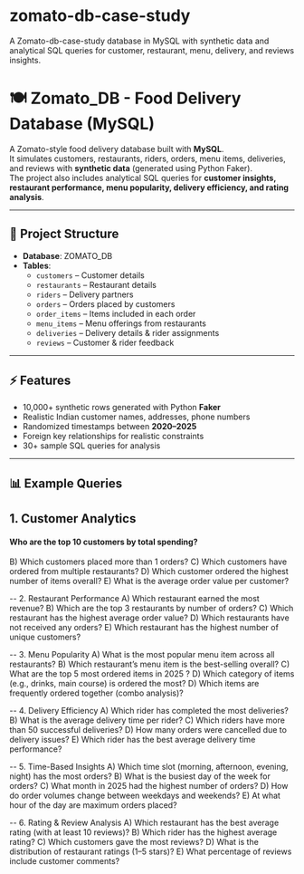 # zomato-db-case-study
A Zomato-db-case-study database in MySQL with synthetic data and analytical SQL queries for customer, restaurant, menu, delivery, and reviews insights.

# 🍽️ Zomato_DB - Food Delivery Database (MySQL)

A Zomato-style food delivery database built with **MySQL**.  
It simulates customers, restaurants, riders, orders, menu items, deliveries, and reviews with **synthetic data** (generated using Python Faker).  
The project also includes analytical SQL queries for **customer insights, restaurant performance, menu popularity, delivery efficiency, and rating analysis**.  

---

## 📂 Project Structure
- **Database**: ZOMATO_DB
- **Tables**:
  - `customers` – Customer details  
  - `restaurants` – Restaurant details  
  - `riders` – Delivery partners  
  - `orders` – Orders placed by customers  
  - `order_items` – Items included in each order  
  - `menu_items` – Menu offerings from restaurants  
  - `deliveries` – Delivery details & rider assignments  
  - `reviews` – Customer & rider feedback  

---

## ⚡ Features
- 10,000+ synthetic rows generated with Python **Faker**  
- Realistic Indian customer names, addresses, phone numbers  
- Randomized timestamps between **2020–2025**  
- Foreign key relationships for realistic constraints  
- 30+ sample SQL queries for analysis  

---

## 📊 Example Queries
## 1. Customer Analytics
#### Who are the top 10 customers by total spending?
B) Which customers placed more than 1 orders?
C) Which customers have ordered from multiple restaurants?
D) Which customer ordered the highest number of items overall?
E) What is the average order value per customer?

-- 2. Restaurant Performance
A) Which restaurant earned the most revenue?
B) Which are the top 3 restaurants by number of orders?
C) Which restaurant has the highest average order value?
D) Which restaurants have not received any orders?
E) Which restaurant has the highest number of unique customers?

-- 3. Menu Popularity
A) What is the most popular menu item across all restaurants?
B) Which restaurant’s menu item is the best-selling overall?
C) What are the top 5 most ordered items in 2025 ?
D) Which category of items (e.g., drinks, main course) is ordered the most?
D) Which items are frequently ordered together (combo analysis)?

-- 4. Delivery Efficiency
A) Which rider has completed the most deliveries?
B) What is the average delivery time per rider?
C) Which riders have more than 50 successful deliveries?
D) How many orders were cancelled due to delivery issues?
E) Which rider has the best average delivery time performance?

-- 5. Time-Based Insights
A) Which time slot (morning, afternoon, evening, night) has the most orders?
B) What is the busiest day of the week for orders?
C) What month in 2025 had the highest number of orders?
D) How do order volumes change between weekdays and weekends?
E) At what hour of the day are maximum orders placed?

-- 6. Rating & Review Analysis
A)  Which restaurant has the best average rating (with at least 10 reviews)?
B) Which rider has the highest average rating?
C) Which customers gave the most reviews?
D) What is the distribution of restaurant ratings (1–5 stars)?
E) What percentage of reviews include customer comments?



